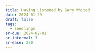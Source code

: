 ```yaml
---
title: Having Listened by Gary Whited
date: 2024-01-29
draft: false
tags:
  - seedlings
sr-due: 2024-02-01
sr-interval: 3
sr-ease: 250
---
```

